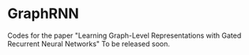 # GraphRNN
Codes for the paper "Learning Graph-Level Representations with Gated Recurrent Neural Networks"
To be released soon.
